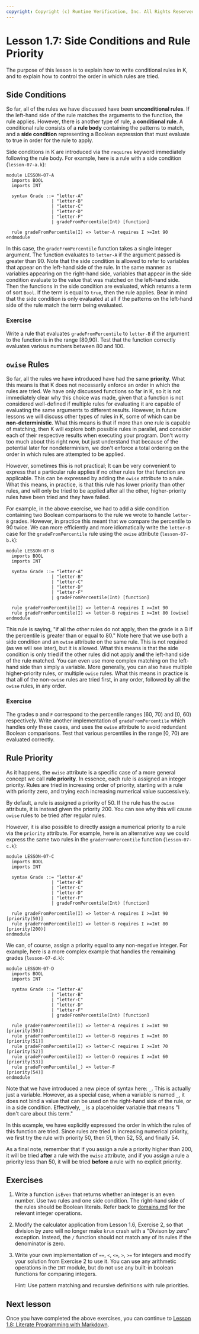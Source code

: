 ```yaml
---
copyright: Copyright (c) Runtime Verification, Inc. All Rights Reserved.
---
```


# Lesson 1.7: Side Conditions and Rule Priority

The purpose of this lesson is to explain how to write conditional rules in K,
and to explain how to control the order in which rules are tried.

## Side Conditions

So far, all of the rules we have discussed have been **unconditional rules**.
If the left-hand side of the rule matches the arguments to the function, the
rule applies. However, there is another type of rule, a **conditional rule**.
A conditional rule consists of a **rule body** containing the patterns to
match, and a **side condition** representing a Boolean expression that must
evaluate to true in order for the rule to apply.

Side conditions in K are introduced via the `requires` keyword immediately
following the rule body. For example, here is a rule with a side condition
(`lesson-07-a.k`):

```k
module LESSON-07-A
  imports BOOL
  imports INT

  syntax Grade ::= "letter-A"
                 | "letter-B"
                 | "letter-C"
                 | "letter-D"
                 | "letter-F"
                 | gradeFromPercentile(Int) [function]

  rule gradeFromPercentile(I) => letter-A requires I >=Int 90
endmodule
```

In this case, the `gradeFromPercentile` function takes a single integer
argument. The function evaluates to `letter-A` if the argument passed is
greater than 90. Note that the side condition is allowed to refer to variables
that appear on the left-hand side of the rule. In the same manner as variables
appearing on the right-hand side, variables that appear in the side condition
evaluate to the value that was matched on the left-hand side. Then the
functions in the side condition are evaluated, which returns a term of sort
`Bool`. If the term is equal to `true`, then the rule applies. Bear in mind
that the side condition is only evaluated at all if the patterns on the
left-hand side of the rule match the term being evaluated.

### Exercise

Write a rule that evaluates `gradeFromPercentile` to `letter-B` if the argument
to the function is in the range [80,90). Test that the function correctly
evaluates various numbers between 80 and 100.

## `owise` Rules

So far, all the rules we have introduced have had the same **priority**. What
this means is that K does not necessarily enforce an order in which the rules
are tried. We have only discussed functions so far in K, so it is not
immediately clear why this choice was made, given that a function is not
considered well-defined if multiple rules for evaluating it are capable of
evaluating the same arguments to different results. However, in future lessons
we will discuss other types of rules in K, some of which can be
**non-deterministic**. What this means is that if more than one rule is capable
of matching, then K will explore both possible rules in parallel, and consider
each of their respective results when executing your program. Don't worry too
much about this right now, but just understand that because of the potential
later for nondeterminism, we don't enforce a total ordering on the order in
which rules are attempted to be applied.

However, sometimes this is not practical; It can be very convenient to express
that a particular rule applies if no other rules for that function are
applicable. This can be expressed by adding the `owise` attribute to a rule.
What this means, in practice, is that this rule has lower priority than other
rules, and will only be tried to be applied after all the other,
higher-priority rules have been tried and they have failed.

For example, in the above exercise, we had to add a side condition containing
two Boolean comparisons to the rule we wrote to handle `letter-B` grades.
However, in practice this meant that we compare the percentile to 90 twice. We
can more efficiently and more idiomatically write the `letter-B` case for the
`gradeFromPercentile` rule using the `owise` attribute (`lesson-07-b.k`):

```k
module LESSON-07-B
  imports BOOL
  imports INT

  syntax Grade ::= "letter-A"
                 | "letter-B"
                 | "letter-C"
                 | "letter-D"
                 | "letter-F"
                 | gradeFromPercentile(Int) [function]

  rule gradeFromPercentile(I) => letter-A requires I >=Int 90
  rule gradeFromPercentile(I) => letter-B requires I >=Int 80 [owise]
endmodule
```

This rule is saying, "if all the other rules do not apply, then the grade is a
B if the percentile is greater than or equal to 80." Note here that we use both
a side condition and an `owise` attribute on the same rule. This is not
required (as we will see later), but it is allowed. What this means is that the
side condition is only tried if the other rules did not apply **and** the
left-hand side of the rule matched. You can even use more complex matching on
the left-hand side than simply a variable. More generally, you can also have
multiple higher-priority rules, or multiple `owise` rules. What this means in
practice is that all of the non-`owise` rules are tried first, in any order,
followed by all the `owise` rules, in any order.

### Exercise

The grades `D` and `F` correspond to the percentile ranges [60, 70) and [0, 60)
respectively. Write another implementation of `gradeFromPercentile` which
handles only these cases, and uses the `owise` attribute to avoid redundant
Boolean comparisons. Test that various percentiles in the range [0, 70) are
evaluated correctly.

## Rule Priority

As it happens, the `owise` attribute is a specific case of a more general
concept we call **rule priority**. In essence, each rule is assigned an integer
priority. Rules are tried in increasing order of priority, starting with a
rule with priority zero, and trying each increasing numerical value
successively.

By default, a rule is assigned a priority of 50. If the rule has the `owise`
attribute, it is instead given the priority 200. You can see why this will
cause `owise` rules to be tried after regular rules.

However, it is also possible to directly assign a numerical priority to a rule
via the `priority` attribute. For example, here is an alternative way
we could express the same two rules in the `gradeFromPercentile` function
(`lesson-07-c.k`):

```k
module LESSON-07-C
  imports BOOL
  imports INT

  syntax Grade ::= "letter-A"
                 | "letter-B"
                 | "letter-C"
                 | "letter-D"
                 | "letter-F"
                 | gradeFromPercentile(Int) [function]

  rule gradeFromPercentile(I) => letter-A requires I >=Int 90 [priority(50)]
  rule gradeFromPercentile(I) => letter-B requires I >=Int 80 [priority(200)]
endmodule
```

We can, of course, assign a priority equal to any non-negative integer. For
example, here is a more complex example that handles the remaining grades
(`lesson-07-d.k`):

```k
module LESSON-07-D
  imports BOOL
  imports INT

  syntax Grade ::= "letter-A"
                 | "letter-B"
                 | "letter-C"
                 | "letter-D"
                 | "letter-F"
                 | gradeFromPercentile(Int) [function]

  rule gradeFromPercentile(I) => letter-A requires I >=Int 90 [priority(50)]
  rule gradeFromPercentile(I) => letter-B requires I >=Int 80 [priority(51)]
  rule gradeFromPercentile(I) => letter-C requires I >=Int 70 [priority(52)]
  rule gradeFromPercentile(I) => letter-D requires I >=Int 60 [priority(53)]
  rule gradeFromPercentile(_) => letter-F                     [priority(54)]
endmodule
```

Note that we have introduced a new piece of syntax here: `_`. This is actually
just a variable. However, as a special case, when a variable is named `_`, it
does not bind a value that can be used on the right-hand side of the rule, or
in a side condition. Effectively, `_` is a placeholder variable that means "I
don't care about this term."

In this example, we have explicitly expressed the order in which the rules of
this function are tried. Since rules are tried in increasing numerical
priority, we first try the rule with priority 50, then 51, then 52, 53, and
finally 54.

As a final note, remember that if you assign a rule a priority higher than 200,
it will be tried **after** a rule with the `owise` attribute, and if you assign
a rule a priority less than 50, it will be tried **before** a rule with no
explicit priority.

## Exercises

1. Write a function `isEven` that returns whether an integer is an even number.
Use two rules and one side condition. The right-hand side of the rules should
be Boolean literals. Refer back to
[domains.md](../../../include/kframework/builtin/domains.md) for the relevant
integer operations.

2. Modify the calculator application from Lesson 1.6, Exercise 2, so that division
by zero will no longer make `krun` crash with a "Divison by zero" exception.
Instead, the `/` function should not match any of its rules if the denominator
is zero.

3. Write your own implementation of `==`, `<`, `<=`, `>`, `>=` for integers and modify your solution from Exercise 2 to use it.
You can use any arithmetic operations in the `INT` module, but do not use any built-in boolean functions for comparing integers.

    Hint: Use pattern matching and recursive definitions with rule priorities.

## Next lesson

Once you have completed the above exercises, you can continue to
[Lesson 1.8: Literate Programming with Markdown](../08_literate_programming/README.md).
